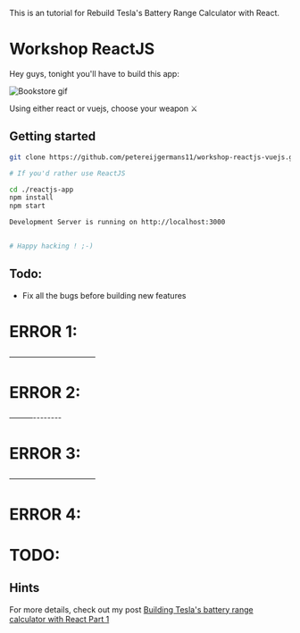 This is an tutorial for Rebuild Tesla's Battery Range Calculator with React.


# Workshop ReactJS
Hey guys, tonight you'll have to build this app:

![Bookstore gif](https://cdn-images-1.medium.com/max/2000/1*8hlNoLDBy5XWZct5tAtPoA.png)

Using either react or vuejs, choose your weapon ⚔

## Getting started
```bash
git clone https://github.com/petereijgermans11/workshop-reactjs-vuejs.git

# If you'd rather use ReactJS

cd ./reactjs-app
npm install
npm start

Development Server is running on http://localhost:3000


# Happy hacking ! ;-)
```

## Todo:
- Fix all the bugs before building new features


# ERROR 1:



———————————

# ERROR 2:


———--------

# ERROR 3:


———————————

# ERROR 4:




# TODO:



## Hints
For more details, check out my post [Building Tesla's battery range calculator with React Part 1](https://gyver98.github.io/blog/development/react/2017/02/13/react-tesla-battery-range-calculator-part1-english/) 